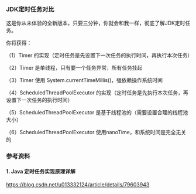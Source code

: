 ### JDK定时任务对比
这是你从未体验的全新版本，只要三分钟，你就会和我一样，彻底了解JDK定时任务。

你将获得：

（1）Timer 的实现（定时任务是先设置下一次任务的执行时间，再执行本次任务）

（2）Timer 是单线程，只有要一个任务异常，所有任务挂起

（3）Timer 使用  System.currentTimeMillis()，强依赖操作系统时间

（4）ScheduledThreadPoolExecutor 的实现（定时任务是先执行本次任务，再设置下一次任务的执行时间）

（5）ScheduledThreadPoolExecutor 是基于线程池的（需要设置合理的线程池大小）

（6）ScheduledThreadPoolExecutor 使用nanoTime，和系统时间是完全无关的

### 参考资料
#### 1. Java 定时任务实现原理详解
https://blog.csdn.net/u013332124/article/details/79603943
